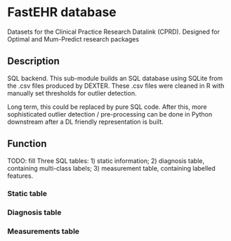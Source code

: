 # FastEHR database

Datasets for the Clinical Practice Research Datalink (CPRD). Designed for Optimal and Mum-Predict research packages

## Description

SQL backend. This sub-module builds an SQL database using SQLite from the .csv files produced by DEXTER. These .csv files were cleaned in R with manually set thresholds for outlier detection.

Long term, this could be replaced by pure SQL code. After this, more sophisticated outlier detection / pre-processing can be done in Python downstream after a DL friendly representation is built.

## Function

TODO: fill
Three SQL tables: 1) static information; 2) diagnosis table, containing multi-class labels; 3) measurement table, containing labelled features.

### Static table

### Diagnosis table

### Measurements table

